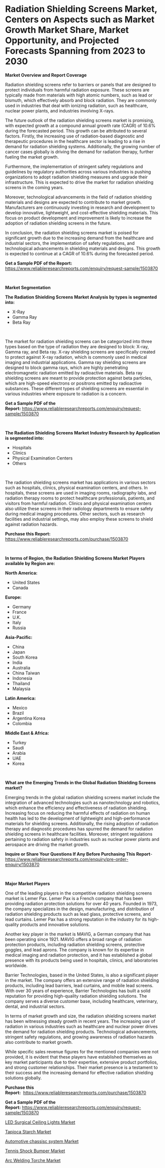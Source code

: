 <p><h1>Radiation Shielding Screens Market, Centers on Aspects such as Market Growth Market Share, Market Opportunity, and Projected Forecasts Spanning from 2023 to 2030</h1></p><p><strong>Market Overview and Report Coverage</strong></p>
<p><p>Radiation shielding screens refer to barriers or panels that are designed to protect individuals from harmful radiation exposure. These screens are typically made from materials with high atomic numbers, such as lead or bismuth, which effectively absorb and block radiation. They are commonly used in industries that deal with ionizing radiation, such as healthcare, nuclear power plants, and industries involving X-rays.</p><p>The future outlook of the radiation shielding screens market is promising, with expected growth at a compound annual growth rate (CAGR) of 10.6% during the forecasted period. This growth can be attributed to several factors. Firstly, the increasing use of radiation-based diagnostic and therapeutic procedures in the healthcare sector is leading to a rise in demand for radiation shielding systems. Additionally, the growing number of cancer cases globally is driving the demand for radiation therapy, further fueling the market growth.</p><p>Furthermore, the implementation of stringent safety regulations and guidelines by regulatory authorities across various industries is pushing organizations to adopt radiation shielding measures and upgrade their infrastructure. This is expected to drive the market for radiation shielding screens in the coming years.</p><p>Moreover, technological advancements in the field of radiation shielding materials and designs are expected to contribute to market growth. Manufacturers are continuously investing in research and development to develop innovative, lightweight, and cost-effective shielding materials. This focus on product development and improvement is likely to increase the adoption of radiation shielding screens in the future.</p><p>In conclusion, the radiation shielding screens market is poised for significant growth due to the increasing demand from the healthcare and industrial sectors, the implementation of safety regulations, and technological advancements in shielding materials and designs. This growth is expected to continue at a CAGR of 10.6% during the forecasted period.</p></p>
<p><strong>Get a Sample PDF of the Report:</strong> <a href="https://www.reliableresearchreports.com/enquiry/request-sample/1503870">https://www.reliableresearchreports.com/enquiry/request-sample/1503870</a></p>
<p>&nbsp;</p>
<p><strong>Market Segmentation</strong></p>
<p><strong>The Radiation Shielding Screens Market Analysis by types is segmented into:</strong></p>
<p><ul><li>X-Ray</li><li>Gamma Ray</li><li>Beta Ray</li></ul></p>
<p>&nbsp;</p>
<p><p>The market for radiation shielding screens can be categorized into three types based on the type of radiation they are designed to block: X-ray, Gamma ray, and Beta ray. X-ray shielding screens are specifically created to protect against X-ray radiation, which is commonly used in medical imaging and industrial applications. Gamma ray shielding screens are designed to block gamma rays, which are highly penetrating electromagnetic radiation emitted by radioactive materials. Beta ray shielding screens are meant to provide protection against beta particles, which are high-speed electrons or positrons emitted by radioactive substances. These different types of shielding screens are essential in various industries where exposure to radiation is a concern.</p></p>
<p><strong>Get a Sample PDF of the Report:</strong>&nbsp;<a href="https://www.reliableresearchreports.com/enquiry/request-sample/1503870">https://www.reliableresearchreports.com/enquiry/request-sample/1503870</a></p>
<p>&nbsp;</p>
<p><strong>The Radiation Shielding Screens Market Industry Research by Application is segmented into:</strong></p>
<p><ul><li>Hospitals</li><li>Clinics</li><li>Physical Examination Centers</li><li>Others</li></ul></p>
<p>&nbsp;</p>
<p><p>The radiation shielding screens market has applications in various sectors such as hospitals, clinics, physical examination centers, and others. In hospitals, these screens are used in imaging rooms, radiography labs, and radiation therapy rooms to protect healthcare professionals, patients, and visitors from harmful radiation. Clinics and physical examination centers also utilize these screens in their radiology departments to ensure safety during medical imaging procedures. Other sectors, such as research facilities and industrial settings, may also employ these screens to shield against radiation hazards.</p></p>
<p><strong>Purchase this Report:</strong>&nbsp; <a href="https://www.reliableresearchreports.com/purchase/1503870">https://www.reliableresearchreports.com/purchase/1503870</a></p>
<p>&nbsp;</p>
<p><strong>In terms of Region, the Radiation Shielding Screens Market Players available by Region are:</strong></p>
<p>
    <p> <strong> North America: </strong>
        <ul>
            <li>United States</li>
            <li>Canada</li>
        </ul>
        </p> 
    <p> <strong> Europe: </strong>
        <ul>
            <li>Germany</li>
            <li>France</li>
            <li>U.K.</li>
            <li>Italy</li>
            <li>Russia</li>
        </ul>
        </p> 
    <p> <strong> Asia-Pacific: </strong>
        <ul>
            <li>China</li>
            <li>Japan</li>
            <li>South Korea</li>
            <li>India</li>
            <li>Australia</li>
            <li>China Taiwan</li>
            <li>Indonesia</li>
            <li>Thailand</li>
            <li>Malaysia</li>
        </ul>
        </p> 
    <p> <strong> Latin America: </strong>
        <ul>
            <li>Mexico</li>
            <li>Brazil</li>
            <li>Argentina Korea</li>
            <li>Colombia</li>
        </ul>
        </p> 
    <p> <strong> Middle East & Africa: </strong>
        <ul>
            <li>Turkey</li>
            <li>Saudi</li>
            <li>Arabia</li>
            <li>UAE</li>
            <li>Korea</li>
        </ul>
    </p>
    </p>
<p>&nbsp;</p>
<p><strong>What are the Emerging Trends in the Global Radiation Shielding Screens market?</strong></p>
<p><p>Emerging trends in the global radiation shielding screens market include the integration of advanced technologies such as nanotechnology and robotics, which enhance the efficiency and effectiveness of radiation shielding. Increasing focus on reducing the harmful effects of radiation on human health has led to the development of lightweight and high-performance materials for shielding screens. Additionally, the rising adoption of radiation therapy and diagnostic procedures has spurred the demand for radiation shielding screens in healthcare facilities. Moreover, stringent regulations pertaining to radiation safety in industries such as nuclear power plants and aerospace are driving the market growth.</p></p>
<p><strong>Inquire or Share Your Questions If Any Before Purchasing This Report</strong>- <a href="https://www.reliableresearchreports.com/enquiry/pre-order-enquiry/1503870">https://www.reliableresearchreports.com/enquiry/pre-order-enquiry/1503870</a></p>
<p>&nbsp;</p>
<p><strong>Major Market Players</strong></p>
<p><p>One of the leading players in the competitive radiation shielding screens market is Lemer Pax. Lemer Pax is a French company that has been providing radiation protection solutions for over 40 years. Founded in 1973, the company specializes in the design, manufacturing, and distribution of radiation shielding products such as lead glass, protective screens, and lead curtains. Lemer Pax has a strong reputation in the industry for its high-quality products and innovative solutions.</p><p>Another key player in the market is MAVIG, a German company that has been operating since 1921. MAVIG offers a broad range of radiation protection products, including radiation shielding screens, protective goggles, and lead aprons. The company is known for its expertise in medical imaging and radiation protection, and it has established a global presence with its products being used in hospitals, clinics, and laboratories worldwide.</p><p>Barrier Technologies, based in the United States, is also a significant player in the market. The company offers an extensive range of radiation shielding products, including lead barriers, lead curtains, and mobile lead screens. With over 30 years of experience, Barrier Technologies has built a solid reputation for providing high-quality radiation shielding solutions. The company serves a diverse customer base, including healthcare, veterinary, dental, and industrial sectors.</p><p>In terms of market growth and size, the radiation shielding screens market has been witnessing steady growth in recent years. The increasing use of radiation in various industries such as healthcare and nuclear power drives the demand for radiation shielding products. Technological advancements, stringent safety regulations, and growing awareness of radiation hazards also contribute to market growth.</p><p>While specific sales revenue figures for the mentioned companies were not provided, it is evident that these players have established themselves as key market participants due to their expertise, extensive product portfolios, and strong customer relationships. Their market presence is a testament to their success and the increasing demand for effective radiation shielding solutions globally.</p></p>
<p><strong>Purchase this Report:</strong>&nbsp;&nbsp;<a href="https://www.reliableresearchreports.com/purchase/1503870">https://www.reliableresearchreports.com/purchase/1503870</a></p>
<p></p>
<p><strong>Get a Sample PDF of the Report:</strong>&nbsp;<a href="https://www.reliableresearchreports.com/enquiry/request-sample/1503870">https://www.reliableresearchreports.com/enquiry/request-sample/1503870</a></p>
<p><p><a href="https://www.linkedin.com/pulse/led-surgical-ceiling-lights-market-challenges-opportunities/">LED Surgical Ceiling Lights Market</a></p><p><a href="https://medium.com/@lorenzmayer1995/tapioca-starch-market-size-growth-forecast-2023-2030-8bda5c3b1a8b">Tapioca Starch Market</a></p><p><a href="https://github.com/ChiragRP21/Market-Research-Report-List-1/blob/main/automotive-chassisc-system-market.md">Automotive chassisc system Market</a></p><p><a href="https://github.com/Chiragrp22/Market-Research-Report-List-1/blob/main/tennis-shock-bumper-market.md">Tennis Shock Bumper Market</a></p><p><a href="https://www.linkedin.com/pulse/arc-welding-torche-market-research-report-provides-thorough-industry/">Arc Welding Torche Market</a></p></p>